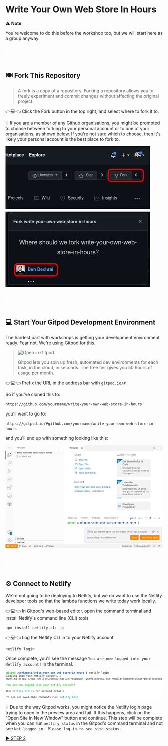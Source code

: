 # Write Your Own Web Store In Hours

⚠️ **Note**

You're welcome to do this before the workshop too, but we will start here as a group anyway.

![spacer](workshop-assets/readme-images/spacer.png)

## 🍽️ Fork This Repository

> A fork is a copy of a repository. Forking a repository allows you to freely experiment and commit changes without affecting the original project.

👉💻👈 Click the Fork button in the top right, and select where to fork it to.

💡 If you are a member of any Github organisations, you might be prompted to choose between forking to your personal account or to one of your organisations, as shown below. If you're not sure which to choose, then it's likely your personal account is the best place to fork to.

![How to fork this repository](workshop-assets/readme-images/fork-repo.png)

![spacer](workshop-assets/readme-images/spacer.png)

## 💻 Start Your Gitpod Development Environment

The hardest part with workshops is getting your development environment ready. Fear not. We're using Gitpod for this.

> ![Open in Gitpod](https://www.gitpod.io/svg/media-kit/logo-dark-theme.svg)
>
> Gitpod lets you spin up fresh, automated dev environments for each task, in the cloud, in seconds. The free tier gives you 50 hours of usage per month.

👉💻👈 Prefix the URL in the address bar with `gitpod.io/#`

So if you've cloned this to:

```
https://github.com/yourname/write-your-own-web-store-in-hours
```

you'll want to go to:

```
https://gitpod.io/#github.com/yourname/write-your-own-web-store-in-hours
```

and you'll end up with something looking like this:

![Gitpod Initial View](workshop-assets/readme-images/gitpod-initial-view.jpg)

![spacer](workshop-assets/readme-images/spacer.png)

## ⚙️ Connect to Netlify

We're not going to be deploying to Netlify, but we do want to use the Netlify developer tools so that the lambda functions we write today work locally.

👉💻👈 In Gitpod's web-based editor, open the command terminal and install Netlify's command line (CLI) tools

```shell
npm install netlify-cli -g
```

👉💻👈 Log the Netlify CLI in to your Netlify account

```shell
netlify login
```

Once complete, you'll see the message `You are now logged into your Netlify account!` in the terminal.

![Successful Netlify Login](workshop-assets/readme-images/netlify-login.jpg)

💡 Due to the way Gitpod works, you might notice the Netlify login page trying to open in the preview area and fail. If this happens, click on the "Open Site in New Window" button and continue. This step will be complete when you can run `netlify status` in the Gitpod's command terminal and not see `Not logged in. Please log in to see site status.`


[▶️ STEP 2](./STEP-2-NEW-REACT-PROJECT.md)
